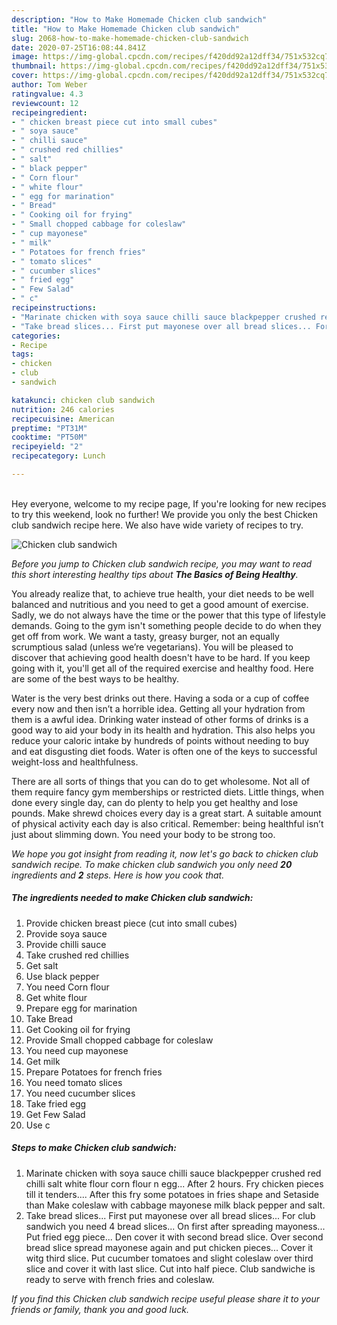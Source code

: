 ```yaml
---
description: "How to Make Homemade Chicken club sandwich"
title: "How to Make Homemade Chicken club sandwich"
slug: 2068-how-to-make-homemade-chicken-club-sandwich
date: 2020-07-25T16:08:44.841Z
image: https://img-global.cpcdn.com/recipes/f420dd92a12dff34/751x532cq70/chicken-club-sandwich-recipe-main-photo.jpg
thumbnail: https://img-global.cpcdn.com/recipes/f420dd92a12dff34/751x532cq70/chicken-club-sandwich-recipe-main-photo.jpg
cover: https://img-global.cpcdn.com/recipes/f420dd92a12dff34/751x532cq70/chicken-club-sandwich-recipe-main-photo.jpg
author: Tom Weber
ratingvalue: 4.3
reviewcount: 12
recipeingredient:
- " chicken breast piece cut into small cubes"
- " soya sauce"
- " chilli sauce"
- " crushed red chillies"
- " salt"
- " black pepper"
- " Corn flour"
- " white flour"
- " egg for marination"
- " Bread"
- " Cooking oil for frying"
- " Small chopped cabbage for coleslaw"
- " cup mayonese"
- " milk"
- " Potatoes for french fries"
- " tomato slices"
- " cucumber slices"
- " fried egg"
- " Few Salad"
- " c"
recipeinstructions:
- "Marinate chicken with soya sauce chilli sauce blackpepper crushed red chilli salt white flour corn flour n egg... After 2 hours. Fry chicken pieces till it tenders.... After this fry some potatoes in fries shape and Setaside than Make coleslaw with cabbage mayonese milk black pepper and salt."
- "Take bread slices... First put mayonese over all bread slices... For club sandwich you need 4 bread slices... On first after spreading mayoness... Put fried egg piece... Den cover it with second bread slice. Over second bread slice spread mayonese again and put chicken pieces... Cover it witg third slice. Put cucumber tomatoes and slight coleslaw over third slice and cover it with last slice. Cut into half piece. Club sandwiche is ready to serve with french fries and coleslaw."
categories:
- Recipe
tags:
- chicken
- club
- sandwich

katakunci: chicken club sandwich 
nutrition: 246 calories
recipecuisine: American
preptime: "PT31M"
cooktime: "PT50M"
recipeyield: "2"
recipecategory: Lunch

---
```

<br>
Hey everyone, welcome to my recipe page, If you're looking for new recipes to try this weekend, look no further! We provide you only the best Chicken club sandwich recipe here. We also have wide variety of recipes to try.
<br>


![Chicken club sandwich](https://img-global.cpcdn.com/recipes/f420dd92a12dff34/751x532cq70/chicken-club-sandwich-recipe-main-photo.jpg)

<i>Before you jump to Chicken club sandwich recipe, you may want to read this short interesting healthy tips about <strong>The Basics of Being Healthy</strong>.</i>

You already realize that, to achieve true health, your diet needs to be well balanced and nutritious and you need to get a good amount of exercise. Sadly, we do not always have the time or the power that this type of lifestyle demands. Going to the gym isn't something people decide to do when they get off from work. We want a tasty, greasy burger, not an equally scrumptious salad (unless we’re vegetarians). You will be pleased to discover that achieving good health doesn't have to be hard. If you keep going with it, you'll get all of the required exercise and healthy food. Here are some of the best ways to be healthy.

Water is the very best drinks out there. Having a soda or a cup of coffee every now and then isn’t a horrible idea. Getting all your hydration from them is a awful idea. Drinking water instead of other forms of drinks is a good way to aid your body in its health and hydration. This also helps you reduce your caloric intake by hundreds of points without needing to buy and eat disgusting diet foods. Water is often one of the keys to successful weight-loss and healthfulness.

There are all sorts of things that you can do to get wholesome. Not all of them require fancy gym memberships or restricted diets. Little things, when done every single day, can do plenty to help you get healthy and lose pounds. Make shrewd choices every day is a great start. A suitable amount of physical activity each day is also critical. Remember: being healthful isn’t just about slimming down. You need your body to be strong too. 


<i>We hope you got insight from reading it, now let's go back to chicken club sandwich recipe. To make chicken club sandwich you only need <strong>20</strong> ingredients and <strong>2</strong> steps. Here is how you cook that.
</i>

##### The ingredients needed to make Chicken club sandwich:

1. Provide  chicken breast piece (cut into small cubes)
1. Provide  soya sauce
1. Provide  chilli sauce
1. Take  crushed red chillies
1. Get  salt
1. Use  black pepper
1. You need  Corn flour
1. Get  white flour
1. Prepare  egg for marination
1. Take  Bread
1. Get  Cooking oil for frying
1. Provide  Small chopped cabbage for coleslaw
1. You need  cup mayonese
1. Get  milk
1. Prepare  Potatoes for french fries
1. You need  tomato slices
1. You need  cucumber slices
1. Take  fried egg
1. Get  Few Salad
1. Use  c


##### Steps to make Chicken club sandwich:

1. Marinate chicken with soya sauce chilli sauce blackpepper crushed red chilli salt white flour corn flour n egg... After 2 hours. Fry chicken pieces till it tenders.... After this fry some potatoes in fries shape and Setaside than Make coleslaw with cabbage mayonese milk black pepper and salt.
1. Take bread slices... First put mayonese over all bread slices... For club sandwich you need 4 bread slices... On first after spreading mayoness... Put fried egg piece... Den cover it with second bread slice. Over second bread slice spread mayonese again and put chicken pieces... Cover it witg third slice. Put cucumber tomatoes and slight coleslaw over third slice and cover it with last slice. Cut into half piece. Club sandwiche is ready to serve with french fries and coleslaw.


<i>If you find this Chicken club sandwich recipe useful please share it to your friends or family, thank you and good luck.</i>
